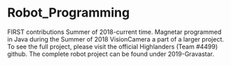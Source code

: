 # Robot_Programming
FIRST contributions Summer of 2018-current time.
Magnetar programmed in Java during the Summer of 2018
VisionCamera a part of a larger project. To see the full project, please visit the official Highlanders (Team #4499) github.
The complete robot project can be found under 2019-Gravastar.
